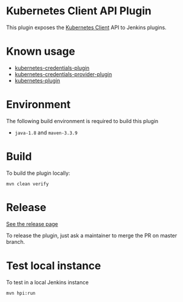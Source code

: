 # Kubernetes Client API Plugin

This plugin exposes the [Kubernetes Client](https://github.com/fabric8io/kubernetes-client) API to Jenkins plugins.

# Known usage

* [kubernetes-credentials-plugin](https://github.com/jenkinsci/kubernetes-credentials-plugin)
* [kubernetes-credentials-provider-plugin](https://github.com/jenkinsci/kubernetes-credentials-provider-plugin)
* [kubernetes-plugin](https://github.com/jenkinsci/kubernetes-plugin)

# Environment

The following build environment is required to build this plugin

* `java-1.8` and `maven-3.3.9`

# Build

To build the plugin locally:

    mvn clean verify

# Release

[See the release page](https://github.com/jenkinsci/kubernetes-client-api-plugin/releases)

To release the plugin, just ask a maintainer to merge the PR on master branch.

# Test local instance

To test in a local Jenkins instance

    mvn hpi:run
